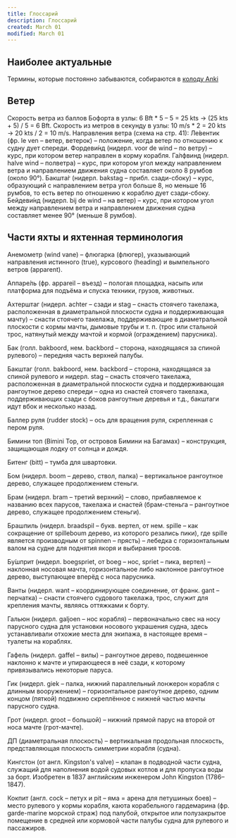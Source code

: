 ```yaml
---
title: Глоссарий
description: Глоссарий
created: March 01
modified: March 01
---
```


## Наиболее актуальные  
Термины, которые постоянно забываются, собираются в [колоду Anki](https://dikology.github.io/decks/sailing-deck.apkg)

## Ветер
Cкорость ветра из баллов Бофорта в узлы: 6 Bft * 5 – 5 = 25 kts -> (25 kts + 5) / 5 = 6 Bft.
Скорость из метров в секунду в узлы: 10 m/s * 2 = 20 kts -> 20 kts / 2 = 10 m/s.
Направления ветра (схема на стр. 41):
Ле́вентик (фр. le ven – ветер, ветерок) – положение, когда ветер по отношению к судну дует спереди.
Фордеви́нд (нидерл. voor de wind – по ветру) – курс, при котором ветер направлен в корму корабля.
Га́лфвинд (нидерл. halve wind – полветра) – курс, при котором угол между направлением ветра и
направлением движения судна составляет около 8 румбов (около 90°).
Бакшта́г (нидерл. bakstag – прибл. сзади-сбоку) – курс, образующий с направлением ветра угол
больше 8, но меньше 16 румбов, то есть ветер по отношению к кораблю дует сзади-сбоку.
Бейдеви́нд (нидерл. bij de wind – на ветер) – курс, при котором угол между направлением ветра и
направлением движения судна составляет менее 90° (меньше 8 румбов).

## Части яхты и яхтенная терминология
Анемометр (wind vane) – флюгарка (флюгер), указывающий направления истинного (true), курсового
(heading) и вымпельного ветров (apparent).

Аппаре́ль (фр. appareil – въезд) – пологая площадка, насыпь или платформа для подъёма и спуска
техники, грузов, животных.

Ахтерштаг (нидерл. achter – сзади и stag – снасть стоячего такелажа, расположенная в
диаметральной плоскости судна и поддерживающая мачту) – снасти стоячего такелажа,
поддерживающие в диаметральной плоскости с кормы мачты, дымовые трубы и т. п. (трос или
стальной трос, натянутый между мачтой и кормой (ограждением) парусника).

Бак (голл. bakboord, нем. backbord – сторона, находящаяся за спиной рулевого) – передняя часть
верхней палубы.

Бакштаг (голл. bakboord, нем. backbord – сторона, находящаяся за спиной рулевого и нидерл. stag –
снасть стоячего такелажа, расположенная в диаметральной плоскости судна и поддерживающая
рангоутное дерево спереди – одна из снастей стоячего такелажа, поддерживающих сзади с боков
рангоутные деревья и т.д., бакштаги идут вбок и несколько назад.

Баллер руля (rudder stock) – ось для вращения руля, скрепленная с пером руля.

Бимини топ (Bimini Top, от островов Бимини на Багамах) – конструкция, защищающая лодку от
солнца и дождя.

Битенг (bitt) – тумба для швартовки.

Бом (нидерл. boom – дерево, ствол, палка) – вертикальное рангоутное дерево, служащее
продолжением стеньги.

Брам (нидерл. bram – третий верхний) – слово, прибавляемое к названию всех парусов, такелажа и
снастей (брам-стеньга – рангоутное дерево, служащее продолжением стеньги).

Брашпиль (нидерл. braadspil – букв. вертел, от нем. spille – как сокращение от spilleboum дерево, из
которого резались пики), где spille является производным от spinnen – прясть) – лебедка с
горизонтальным валом на судне для поднятия якоря и выбирания тросов.

Бу́шприт (нидерл. boegspriet, от boeg – нос, spriet – пика, вертел) – наклонная носовая мачта,
горизонтальное либо наклонное рангоутное дерево, выступающее вперёд с носа парусника.

Ванты (нидерл. want – координирующее соединение, от франк. gant – перчатка) – снасти стоячего
судового такелажа, трос, служит для крепления мачты, являясь оттяжками к борту.

Гальюн (нидерл. galjoen – нос корабля) – первоначально свес на носу парусного судна для установки
носового украшения судна, здесь устанавливали отхожие места для экипажа, в настоящее время –
туалеты на кораблях.

Гафель (нидерл. gaffel – вилы) – рангоутное дерево, подвешенное наклонно к мачте и упирающееся в
неё сзади, к которому привязывались некоторые паруса.

Гик (нидерл. giek – палка, нижний параллельный лонжерон корабля с длинным вооружением) –
горизонтальное рангоутное дерево, одним концом (пяткой) подвижно скреплённое с нижней частью
мачты парусного судна.

Грот (нидерл. groot – большой) – нижний прямой парус на второй от носа мачте (грот-мачте).

ДП (диаметральная плоскость) – вертикальная продольная плоскость, представляющая плоскость
симметрии корабля (судна).

Кингстон (от англ. Kingston's valve) – клапан в подводной части судна, служащий для наполнения
водой судовых котлов и для пропуска воды за борт. Изобретен в 1837 английским инженером John
Kingston (1786–1847).

Кокпит (англ. cock – петух и pit – яма = арена для петушиных боев) – место рулевого у кормы корабля,
каюта корабельного гардемарина (фр. garde-marine морской страж) под палубой, открытое или
полузакрытое помещение в средней или кормовой части палубы судна для рулевого и пассажиров.

